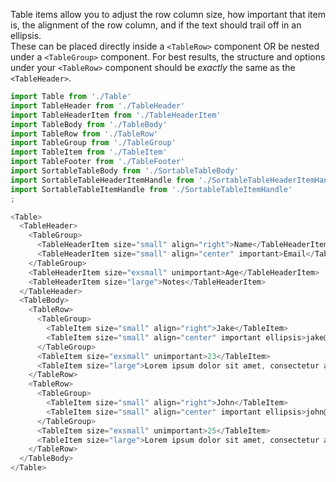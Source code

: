 Table items allow you to adjust the row column size, how important that item is,
the alignment of the row column, and if the text should trail off in an ellipsis.  
These can be placed directly inside a `<TableRow>` component OR be nested under
a `<TableGroup>` component.  For best results, the structure and options under
your `<TableRow>` component should be *exactly* the same as the `<TableHeader>`.

```js
import Table from './Table'
import TableHeader from './TableHeader'
import TableHeaderItem from './TableHeaderItem'
import TableBody from './TableBody'
import TableRow from './TableRow'
import TableGroup from './TableGroup'
import TableItem from './TableItem'
import TableFooter from './TableFooter'
import SortableTableBody from './SortableTableBody'
import SortableTableHeaderItemHandle from './SortableTableHeaderItemHandle'
import SortableTableItemHandle from './SortableTableItemHandle'
;

<Table>
  <TableHeader>
    <TableGroup>
      <TableHeaderItem size="small" align="right">Name</TableHeaderItem>
      <TableHeaderItem size="small" align="center" important>Email</TableHeaderItem>
    </TableGroup>
    <TableHeaderItem size="exsmall" unimportant>Age</TableHeaderItem>
    <TableHeaderItem size="large">Notes</TableHeaderItem>
  </TableHeader>
  <TableBody>
    <TableRow>
      <TableGroup>
        <TableItem size="small" align="right">Jake</TableItem>
        <TableItem size="small" align="center" important ellipsis>jake@example.com</TableItem>
      </TableGroup>
      <TableItem size="exsmall" unimportant>23</TableItem>
      <TableItem size="large">Lorem ipsum dolor sit amet, consectetur adipisicing elit, sed do eiusmod tempor incididunt ut labore et dolore magna aliqua.</TableItem>
    </TableRow>
    <TableRow>
      <TableGroup>
        <TableItem size="small" align="right">John</TableItem>
        <TableItem size="small" align="center" important ellipsis>john@example.com</TableItem>
      </TableGroup>
      <TableItem size="exsmall" unimportant>25</TableItem>
      <TableItem size="large">Lorem ipsum dolor sit amet, consectetur adipisicing elit, sed do eiusmod tempor incididunt ut labore et dolore magna aliqua.</TableItem>
    </TableRow>
  </TableBody>
</Table>
```
